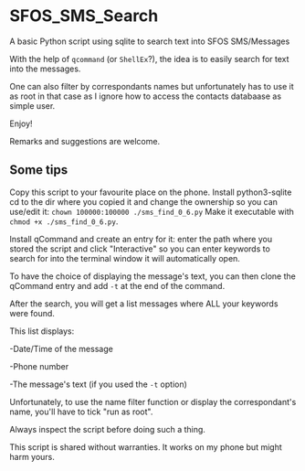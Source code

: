 # SFOS_SMS_Search
A basic Python script using sqlite to search text into SFOS SMS/Messages

With the help of ```qcommand``` (or ```ShellEx```?), the idea is to easily search for text into the messages.

One can also filter by correspondants names but unfortunately has to use it as root in that case as I ignore how to access the contacts databaase as simple user.

Enjoy!

Remarks and suggestions are welcome.


## Some tips
Copy this script to your favourite place on the phone.
Install python3-sqlite
cd to the dir where you copied it and change the ownership so you can use/edit it: ```chown 100000:100000 ./sms_find_0_6.py```
Make it executable with ```chmod +x ./sms_find_0_6.py```.

Install qCommand and create an entry for it: enter the path where you stored the script and click "Interactive" so you can enter keywords to search for into the terminal window it will automatically open.

To have the choice of displaying the message's text, you can then clone the qCommand entry and add ```-t``` at the end of the command. 



After the search, you will get a list messages where ALL your keywords were found.

This list displays:

-Date/Time of the message

-Phone number

-The message's text (if you used the ```-t``` option)

Unfortunately, to use the name filter function or display the correspondant's name, you'll have to tick "run as root". 

Always inspect the script before doing such a thing.

This script is shared without warranties. It works on my phone but might harm yours.
